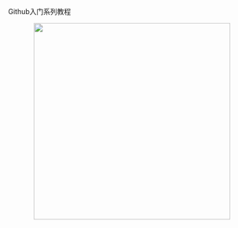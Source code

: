 Github入门系列教程

<div align="center">
    <img src="http://5b0988e595225.cdn.sohucs.com/images/20180522/6573988e7f144d068f5aa3d12475d0df.jpeg" width="400px">
    <br>
</div>

